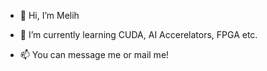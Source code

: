 - 👋 Hi, I’m Melih
- 🌱 I’m currently learning CUDA, AI Accerelators, FPGA etc.

- 📫 You can message me or mail me! 

<!---
darthshadoww/darthshadoww is a ✨ special ✨ repository because its `README.md` (this file) appears on your GitHub profile.
You can click the Preview link to take a look at your changes.
--->

